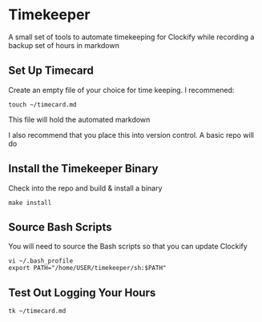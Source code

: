 # Timekeeper
A small set of tools to automate timekeeping for Clockify while recording a
backup set of hours in markdown

## Set Up Timecard
Create an empty file of your choice for time keeping. I recommened:

	touch ~/timecard.md

This file will hold the automated markdown

I also recommend that you place this into version control. A basic repo will do

## Install the Timekeeper Binary
Check into the repo and build & install a binary

	make install

## Source Bash Scripts
You will need to source the Bash scripts so that you can update Clockify

	vi ~/.bash_profile
	export PATH="/home/USER/timekeeper/sh:$PATH"

## Test Out Logging Your Hours

	tk ~/timecard.md
